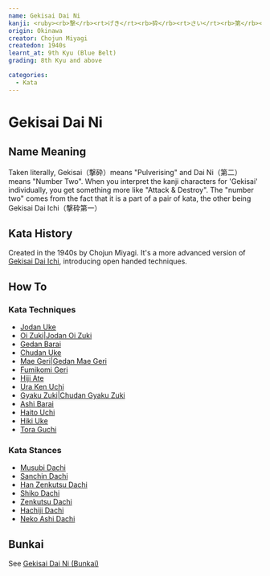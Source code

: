 ```yaml
---
name: Gekisai Dai Ni
kanji: <ruby><rb>撃</rb><rt>げき</rt><rb>砕</rb><rt>さい</rt><rb>第</rb><rt>だい</rt><rb>二</rb><rt>に</rt></ruby>
origin: Okinawa
creator: Chojun Miyagi
createdon: 1940s
learnt_at: 9th Kyu (Blue Belt)
grading: 8th Kyu and above

categories:
  - Kata
---
```


# Gekisai Dai Ni

<Infobox/>

## Name Meaning

Taken literally, Gekisai（撃砕）means "Pulverising​" and Dai Ni（第二）means "Number Two". When you interpret the kanji characters for 'Gekisai' individually, you get something more like "Attack & Destroy". The "number two" comes from the fact that it is a part of a pair of kata, the other being Gekisai Dai Ichi（撃砕第一）

## Kata History

Created in the 1940s by Chojun Miyagi. It's a more advanced version of [Gekisai Dai Ichi](/kata/gekisai-dai-ichi), introducing open handed techniques.

## How To

<Wiki-Video url="https://youtu.be/7ATBdHJcq-g" />

<!-- ### Important Points -->

### Kata Techniques

- [Jodan Uke](/)
- [Oi Zuki|Jodan Oi Zuki](/)
- [Gedan Barai](/)
- [Chudan Uke](/)
- [Mae Geri|Gedan Mae Geri](/)
- [Fumikomi Geri](/)
- [Hiji Ate](/)
- [Ura Ken Uchi](/)
- [Gyaku Zuki|Chudan Gyaku Zuki](/)
- [Ashi Barai](/)
- [Haito Uchi](/)
- [Hiki Uke](/)
- [Tora Guchi](/)

### Kata Stances

- [Musubi Dachi](/)
- [Sanchin Dachi](/)
- [Han Zenkutsu Dachi](/)
- [Shiko Dachi](/)
- [Zenkutsu Dachi](/)
- [Hachiji Dachi](/)
- [Neko Ashi Dachi](/)

<!-- ### Dan Grade Changes -->

## Bunkai

See [Gekisai Dai Ni (Bunkai)](/bunkai/gekisai-dai-ni)
